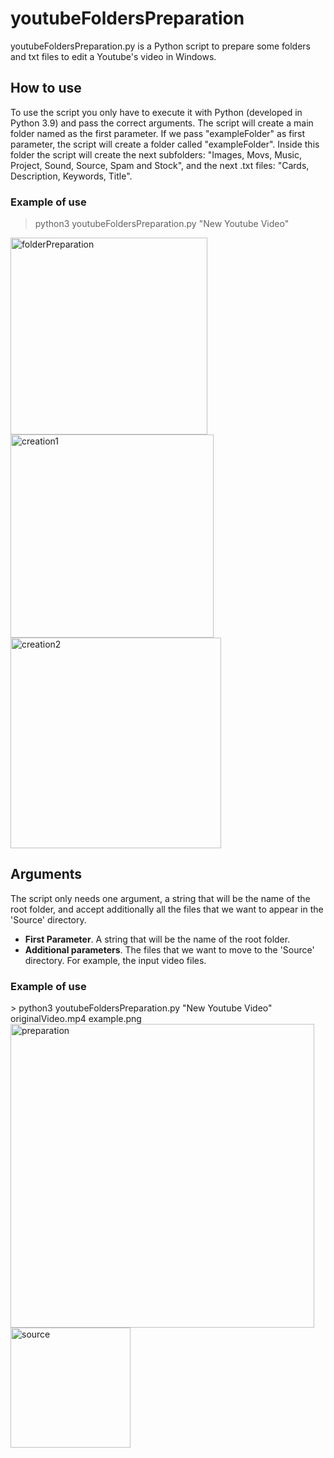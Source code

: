 # youtubeFoldersPreparation
youtubeFoldersPreparation.py is a Python script to prepare some folders and txt files to edit a Youtube's video in Windows. 
<h2> How to use </h2>
To use the script you only have to execute it with Python (developed in Python 3.9) and pass the correct arguments. The script will create a main folder named as the first parameter. If we pass "exampleFolder" as first parameter, the script will create a folder called "exampleFolder". Inside this folder the script will create the next subfolders: "Images, Movs, Music, Project, Sound, Source, Spam and Stock", and the next .txt files: "Cards, Description, Keywords, Title". 

<h3> Example of use </h3>

> python3 youtubeFoldersPreparation.py "New Youtube Video" 

<img width="315" alt="folderPreparation" src="https://user-images.githubusercontent.com/48330849/147373665-ed40af52-0a22-4076-b66e-34d542ae074a.png">

<img width="325" alt="creation1" src="https://user-images.githubusercontent.com/48330849/147373519-0cc184ce-35eb-49a4-a459-a81c62e12abf.png">

<img width="337" alt="creation2" src="https://user-images.githubusercontent.com/48330849/147373522-faeee66b-b098-4444-b0ec-b308b7f80e3d.png">

<h2> Arguments </h2>
The script only needs one argument, a string that will be the name of the root folder, and accept additionally all the files that we want to appear in the 'Source' directory.
<ul>
  <li><b>First Parameter</b>. A string that will be the name of the root folder. </li>
  <li><b>Additional parameters</b>. The files that we want to move to the 'Source' directory. For example, the input video files. </li>
</ul>

<h3> Example of use </h3>
> python3 youtubeFoldersPreparation.py "New Youtube Video" originalVideo.mp4 example.png

<img width="486" alt="preparation" src="https://user-images.githubusercontent.com/48330849/147373648-f88983ce-3404-4218-b9fa-a2ffb2fb17e9.png">

<img width="192" alt="source" src="https://user-images.githubusercontent.com/48330849/147373576-67003efc-1ccd-4b7b-8236-6d03fcc3943b.png">



